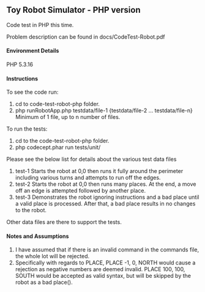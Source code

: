 ## Toy Robot Simulator - PHP version

Code test in PHP this time.

Problem description can be found in docs/CodeTest-Robot.pdf

#### Environment Details

PHP 5.3.16

#### Instructions

To see the code run:

1. cd to code-test-robot-php folder.
2. php runRobotApp.php testdata/file-1 {testdata/file-2 ... testdata/file-n} Minimum of 1 file, up to n number of files.

To run the tests:
1. cd to the code-test-robot-php folder.
2. php codecept.phar run tests/unit/ 

Please see the below list for details about the various test data files

1. test-1 Starts the robot at 0,0 then runs it fully around the perimeter including various turns and attempts to run off the edges.
1. test-2 Starts the robot at 0,0 then runs many places. At the end, a move off an edge is attempted followed by another place.
1. test-3 Demonstrates the robot ignoring instructions and a bad place until a valid place is processed. After that, a bad place results in no changes to the robot.

Other data files are there to support the tests.

#### Notes and Assumptions

1. I have assumed that if there is an invalid command in the commands file, the whole lot will be rejected.
1. Specifically with regards to PLACE, PLACE -1, 0, NORTH would cause a rejection as negative numbers are deemed invalid. PLACE 100, 100, SOUTH would be accepted as valid syntax, but will be skipped by the robot as a bad place().
